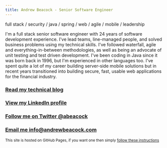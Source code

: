 ```yaml
---
title: Andrew Beacock - Senior Software Engineer
---
```


full stack / security / java / spring / web / agile / mobile / leadership

I'm a full stack senior software engineer with 24 years of software development experience. I've lead teams, line-managed people, and solved business problems using my technical skills. I've followed waterfall, agile and everything-in-between methodologies, as well as being an advocate of unit testing and test driven development.  I've been coding in Java since it was born back in 1996, but I'm experienced in other languages too. I've spent quite a lot of my career building server-side mobile solutions but in recent years transitioned into building secure, fast, usable web applications for the financial industry.

### [Read my technical blog](https://blog.andrewbeacock.com)

### [View my LinkedIn profile](https://www.linkedin.com/in/andrewbeacock/)

### [Follow me on Twitter @abeacock](https://twitter.com/abeacock)

### [Email me info@andrewbeacock.com](mailto:info@andrewbeacock.com)

<small>This site is hosted on GitHub Pages, if you want one then simply [follow these instructions](https://pages.github.com/)</small>
